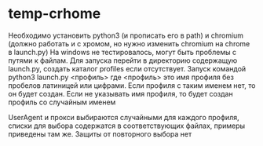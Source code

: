 # temp-crhome
Необходимо установить python3 (и прописать его в path) и chromium (должно работать и с хромом, но нужно изменить chromium на chrome в launch.py)
На windows не тестировалось, могут быть проблемы с путями к файлам.
Для запуска перейти в директорию содержащую launch.py, создать каталог profiles если отсутствует.
Запуск командой python3 launch.py <профиль>
где <профиль> это имя профиля без пробелов латиницей или цифрами.
Если профиля с таким именем нет, то он будет создан.
Если не указывать имя профиля, то будет создан профиль со случайным именем

UserAgent и прокси выбираются случайными для каждого профиля, списки для выбора содержатся в соответствующих файлах, примеры приведены там же.
Защиты от повторного выбора нет
